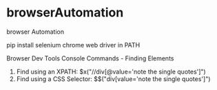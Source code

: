 # browserAutomation
browser Automation 

pip install selenium
chrome web driver in PATH

Browser Dev Tools Console Commands - Finding Elements
1. Find using an XPATH: $x("//div[@value='note the single quotes']")
2. Find using a CSS Selector: $$("div[value='note the single quotes']")
